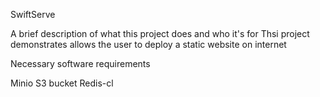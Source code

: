 SwiftServe

A brief description of what this project does and who it's for Thsi project demonstrates allows the user to deploy a static website on internet

Necessary software requirements

Minio S3 bucket
Redis-cl